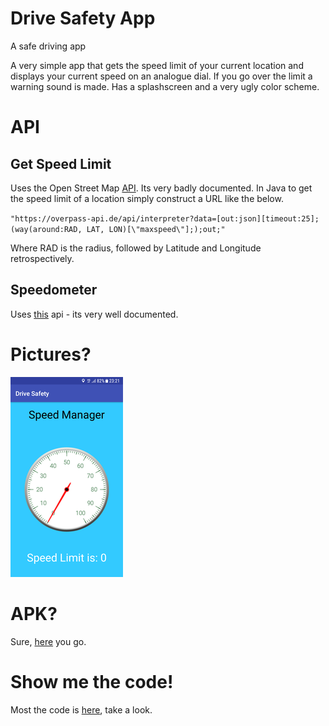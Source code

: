 # Drive Safety App
A safe driving app

A very simple app that gets the speed limit of your current location and displays your current speed on an analogue dial. If you go over the limit a warning sound is made. Has a splashscreen and a very ugly color scheme. 

# API 

## Get Speed Limit
Uses the Open Street Map [API](https://wiki.openstreetmap.org/wiki/Overpass_API). Its very badly documented. In Java to get the speed limit of a location simply construct a URL like the below.

`"https://overpass-api.de/api/interpreter?data=[out:json][timeout:25];(way(around:RAD, LAT, LON)[\"maxspeed\"];);out;"`

Where RAD is the radius, followed by Latitude and Longitude retrospectively.
 
## Speedometer

Uses [this](https://github.com/Pygmalion69/Gauge) api - its very well documented.
# Pictures?

![Image](https://github.com/oscarmeanwell/SpeedingApp/blob/master/speedapp/img.png)


# APK?
Sure, [here](https://github.com/oscarmeanwell/SpeedingApp/blob/master/speedapp/speedingApp.apk) you go.

# Show me the code!

Most the code is [here](https://github.com/oscarmeanwell/SpeedingApp/blob/master/speedapp/app/src/main/java/com/example/oscarmeanwell/sensorslab/MainActivity.java), take a look.
